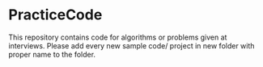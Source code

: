 # PracticeCode
This repository contains code for algorithms or problems given at interviews.
Please add every new sample code/ project in new folder with proper name to the folder.

